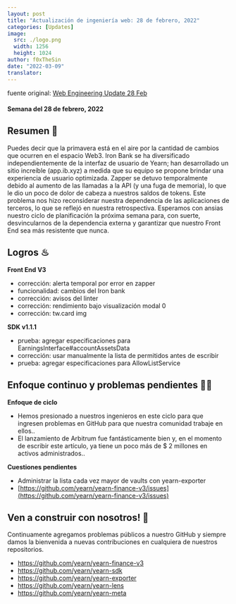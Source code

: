 ```yaml
---
layout: post
title: "Actualización de ingeniería web: 28 de febrero, 2022"
categories: [Updates]
image:
  src: ./logo.png
  width: 1256
  height: 1024
author: f0xTheSin
date: "2022-03-09"
translator:
---
```


fuente original: [Web Engineering Update 28 Feb](https://yearnweb.substack.com/p/yearn-web-engineering-update-18a?s=w)

#### Semana del 28 de febrero, 2022

## **Resumen 🌅**

Puedes decir que la primavera está en el aire por la cantidad de cambios que ocurren en el espacio Web3. Iron Bank se ha diversificado independientemente de la interfaz de usuario de Yearn; han desarrollado un sitio increíble (app.ib.xyz) a medida que su equipo se propone brindar una experiencia de usuario optimizada. Zapper se detuvo temporalmente debido al aumento de las llamadas a la API (y una fuga de memoria), lo que le dio un poco de dolor de cabeza a nuestros saldos de tokens. Este problema nos hizo reconsiderar nuestra dependencia de las aplicaciones de terceros, lo que se reflejó en nuestra retrospectiva. Esperamos con ansias nuestro ciclo de planificación la próxima semana para, con suerte, desvincularnos de la dependencia externa y garantizar que nuestro Front End sea más resistente que nunca.

## **Logros ♨**

**Front End V3**

- corrección: alerta temporal por error en zapper
- funcionalidad: cambios del Iron bank
- corrección: avisos del linter
- corrección: rendimiento bajo visualización modal 0
- corrección: tw.card img

**SDK v1.1.1**

- prueba: agregar especificaciones para EarningsInterface#accountAssetsData
- corrección: usar manualmente la lista de permitidos antes de escribir
- prueba: agregar especificaciones para AllowListService

## **Enfoque continuo y problemas pendientes 🏴‍☠️**

**Enfoque de ciclo**

- Hemos presionado a nuestros ingenieros en este ciclo para que ingresen problemas en GitHub para que nuestra comunidad trabaje en ellos..
- El lanzamiento de Arbitrum fue fantásticamente bien y, en el momento de escribir este artículo, ya tiene un poco más de $ 2 millones en activos administrados..

**Cuestiones pendientes**

- Administrar la lista cada vez mayor de vaults con yearn-exporter
- [https://github.com/yearn/yearn-finance-v3/issues](https://github.com/yearn/yearn-finance-v3/issues)

## **Ven a construir con nosotros! 👷**

Continuamente agregamos problemas públicos a nuestro GitHub y siempre damos la bienvenida a nuevas contribuciones en cualquiera de nuestros repositorios.

- https://github.com/yearn/yearn-finance-v3
- https://github.com/yearn/yearn-sdk
- https://github.com/yearn/yearn-exporter
- https://github.com/yearn/yearn-lens
- https://github.com/yearn/yearn-meta
